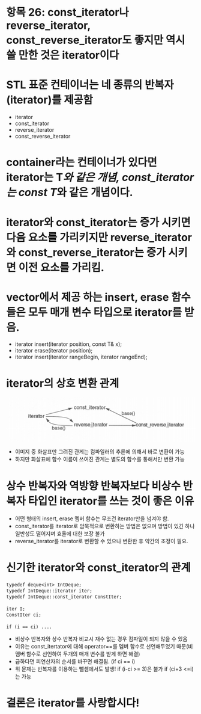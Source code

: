 # 항목 26: const_iterator나 reverse_iterator, const_reverse_iterator도 좋지만 역시 쓸 만한 것은 iterator이다

# STL 표준 컨테이너는 네 종류의 반복자 (iterator)를 제공함 
* iterator
* const_iterator
* reverse_iterator
* const_reverse_iterator

# container<T>라는 컨테이너가  있다면 iterator는 T*와 같은 개념, const_iterator는 const T*와 같은 개념이다.

# iterator와 const_iterator는 증가 시키면 다음 요소를 가리키지만  reverse_iterator와 const_reverse_iterator는 증가 시키면 이전 요소를 가리킴.

# vector<T>에서 제공 하는 insert, erase 함수들은 모두 매개 변수 타입으로 iterator를 받음.
* iterator insert(iterator position, const T& x);
* iterator erase(iterator position);
* iterator insert(iterator rangeBegin, iterator rangeEnd);

# iterator의 상호 변환 관계
![alt text](https://github.com/ElementalKiss/AAStudy/blob/master/effstl/book/image/item26.png "iterator relationship")
* 이미지 중 화살표만 그려진 관게는 컴파일러의 추론에 의해서 바로 변환이 가능
* 하지만 화살표에 함수 이름이 쓰여진 관계는 별도의 함수를 통해서만 변환 가능

# 상수 반복자와 역방향 반복자보다 비상수 반복자 타입인 iterator를 쓰는 것이 좋은 이유
* 어떤 형태의 insert, erase 멤버 함수는 무조건 iterator만을 넘겨야 함.
* const_iterator를 iterator로 암묵적으로 변환하는 방법은 없으며 방법이 있긴 하나 일반성도 떨어지며 효율에 대한 보장 불가
* reverse_iterator를 iterator로 변환할 수 있으나 변환한 후 약간의 조정이 필요.

# 신기한 iterator와 const_iterator의 관계
```
typedef deque<int> IntDeque;
typedef IntDeque::iterator iter;
typedef IntDeque::const_iterator ConstIter;

iter I;
ConstIter ci;

if (i == ci) ....
```

* 비상수 반복자와 상수 반복자 비교시 재수 없는 경우 컴파일이 되지 않을 수 있음
* 이유는 const_itertator에 대해 operator==를 멤버 함수로 선언해두었기 때문(비멤버 함수로 선언하여 두개의 매개 변수를 받게 하면 해결)
* 급하다면 피연산자의 순서를 바꾸면 해결됨. (if ci == i)
* 위 문제는 반복자를 이용하는 뺄셈에서도 발생!
  if (i-ci >= 3)은 불가 if (ci+3 <=i)는 가능

# 결론은 iterator를 사랑합시다!
